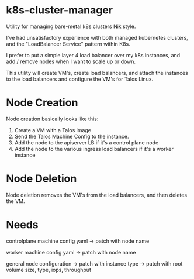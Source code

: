 # k8s-cluster-manager

Utility for managing bare-metal k8s clusters Nik style.

I've had unsatisfactory experience with both managed kubernetes clusters, and the "LoadBalancer Service" pattern within K8s.

I prefer to put a simple layer 4 load balancer over my k8s instances, and add / remove nodes when I want to scale up or down.

This utility will create VM's, create load balancers, and attach the instances to the load balancers and configure the VM's for Talos Linux.

# Node Creation

Node creation basically looks like this:

1. Create a VM with a Talos image
2. Send the Talos Machine Config to the instance.
3. Add the node to the apiserver LB if it's a control plane node
4. Add the node to the various ingress load balancers if it's a worker instance

# Node Deletion

Node deletion removes the VM's from the load balancers, and then deletes the VM.


# Needs

controlplane machine config yaml
  -> patch with node name

worker machine config yaml
  -> patch with node name

general node configuration
  -> patch with instance type
  -> patch with root volume size, type, iops, throughput

